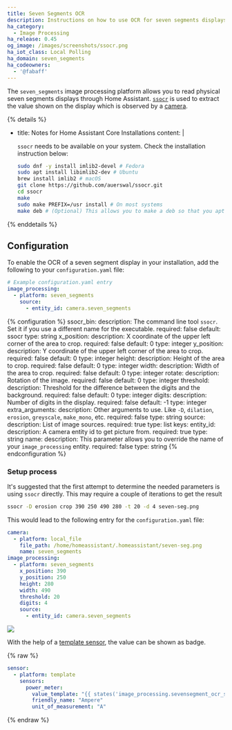 ```yaml
---
title: Seven Segments OCR
description: Instructions on how to use OCR for seven segments displays into Home Assistant.
ha_category:
  - Image Processing
ha_release: 0.45
og_image: /images/screenshots/ssocr.png
ha_iot_class: Local Polling
ha_domain: seven_segments
ha_codeowners:
  - '@fabaff'
---
```


The `seven_segments` image processing platform allows you to read physical seven segments displays through Home Assistant. [`ssocr`](https://www.unix-ag.uni-kl.de/~auerswal/ssocr/) is used to extract the value shown on the display which is observed by a [camera](/integrations/camera/).

{% details %}

- title: Notes for Home Assistant Core Installations
  content: |

    `ssocr` needs to be available on your system. Check the installation instruction below:

    ```bash
    sudo dnf -y install imlib2-devel # Fedora
    sudo apt install libimlib2-dev # Ubuntu
    brew install imlib2 # macOS
    git clone https://github.com/auerswal/ssocr.git
    cd ssocr
    make
    sudo make PREFIX=/usr install # On most systems
    make deb # (Optional) This allows you to make a deb so that you apt is aware of ssocr
    ```

{% enddetails %}

## Configuration

To enable the OCR of a seven segment display in your installation, add the following to your `configuration.yaml` file:

```yaml
# Example configuration.yaml entry
image_processing:
  - platform: seven_segments
    source:
      - entity_id: camera.seven_segments
```

{% configuration %}
ssocr_bin:
  description: The command line tool `ssocr`. Set it if you use a different name for the executable.
  required: false
  default: ssocr
  type: string
x_position:
  description: X coordinate of the upper left corner of the area to crop.
  required: false
  default: 0
  type: integer
y_position:
  description: Y coordinate of the upper left corner of the area to crop.
  required: false
  default: 0
  type: integer
height:
  description: Height of the area to crop.
  required: false
  default: 0
  type: integer
width:
  description: Width of the area to crop.
  required: false
  default: 0
  type: integer
rotate:
  description: Rotation of the image.
  required: false
  default: 0
  type: integer
threshold:
  description: Threshold for the difference between the digits and the background.
  required: false
  default: 0
  type: integer
digits:
  description: Number of digits in the display.
  required: false
  default: -1
  type: integer
extra_arguments:
  description: Other arguments to use. Like `-D`, `dilation`, `erosion`, `greyscale`, `make_mono`, etc.
  required: false
  type: string
source:
  description: List of image sources.
  required: true
  type: list
  keys:
    entity_id:
      description: A camera entity id to get picture from.
      required: true
      type: string
    name:
      description: This parameter allows you to override the name of your `image_processing` entity.
      required: false
      type: string
{% endconfiguration %}

### Setup process

It's suggested that the first attempt to determine the needed parameters is using `ssocr` directly. This may require a couple of iterations to get the result

```bash
ssocr -D erosion crop 390 250 490 280 -t 20 -d 4 seven-seg.png
```

This would lead to the following entry for the `configuration.yaml` file:

```yaml
camera:
  - platform: local_file
    file_path: /home/homeassistant/.homeassistant/seven-seg.png
    name: seven_segments
image_processing:
  - platform: seven_segments
    x_position: 390
    y_position: 250
    height: 280
    width: 490
    threshold: 20
    digits: 4
    source:
      - entity_id: camera.seven_segments
```

<p class='img'>
  <img src='/images/screenshots/ssocr.png' />
</p>

With the help of a [template sensor](/integrations/template), the value can be shown as badge.

{% raw %}

```yaml
sensor:
  - platform: template
    sensors:
      power_meter:
        value_template: "{{ states('image_processing.sevensegment_ocr_seven_segments') }}"
        friendly_name: "Ampere"
        unit_of_measurement: "A"
```

{% endraw %}
